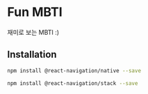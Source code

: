 # Fun MBTI
재미로 보는 MBTI :)

## Installation

```bash
npm install @react-navigation/native --save
```

```bash
npm install @react-navigation/stack --save
```